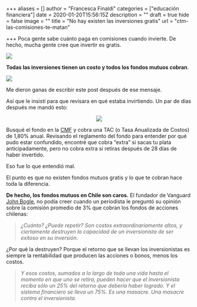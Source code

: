 +++
aliases = []
author = "Francesca Finaldi"
categories = ["educación financiera"]
date = 2020-01-20T15:56:15Z
description = ""
draft = true
hide = false
image = ""
title = "No hay existen las inversiones gratis"
url = "ctm-las-comisiones-te-matan"

+++
Poca gente sabe cuánto paga en comisiones cuando invierte. De hecho, mucha gente cree que invertir es gratis.

![](/uploads/no.gif)

**Todas las inversiones tienen un costo y todos los fondos mutuos cobran**.

![](/uploads/sítecobran.png)

Me dieron ganas de escribir este post después de ese mensaje.

Así que le insistí para que revisara en qué estaba invirtiendo. Un par de días después me mandó esto:

<div style="text-align:center">
<figure>
<img src="/uploads/ffmm.png">
</figure>
</div>

Busqué el fondo en la [CMF](http://www.cmfchile.cl/sitio/aplic/serdoc/ver_sgd.php?s567=3a218b813f770122dd395127a6d0f6f4VFdwQmVFOVVSWGxOUkVsNFRucFZNazVuUFQwPQ==&secuencia=-1&t=1579027388) y cobra una TAC (o Tasa Anualizada de Costos) de 1,80% anual. Revisando el reglamento del fondo para entender por qué pudo estar confundido, encontré que cobra “extra” si sacas tu plata anticipadamente, pero no cobra extra si retiras después de 28 días de haber invertido.

Eso fue lo que entendió mal.

El punto es que no existen fondos mutuos gratis y lo que te cobran hace toda la diferencia.  
  
**De hecho, los fondos mutuos en Chile son caros.** El fundador de Vanguard [John Bogle](https://www.elmercurio.com/inversiones/noticias/entrevistas/2014/10/16/la-industria-de-fondos-realiza-una-masacre-contra-el-inversionista.aspx), no podía creer cuando un periodista le preguntó su opinión sobre la comisión promedio de 3% que cobran los fondos de acciones chilenas:

> _¿Cuánto? ¿Puede repetir? Son costos extraordinariamente altos, y ciertamente destruyen la capacidad de un inversionista de ser exitoso en su inversión._

¿Por qué la destruyen? Porque el retorno que se llevan los inversionistas es siempre la rentabilidad que producen las acciones o bonos, menos los costos.

> _Y esos costos, sumados a lo largo de toda una vida hasta el momento en que uno se retira, pueden hacer que el inversionista reciba sólo un 25% del retorno que debería haber logrado. Y el sistema financiero se lleva un 75%. Es una masacre. Una masacre contra el inversionista._